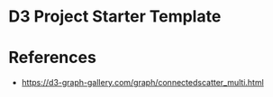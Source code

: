 # D3 Project Starter Template

# References

- https://d3-graph-gallery.com/graph/connectedscatter_multi.html
